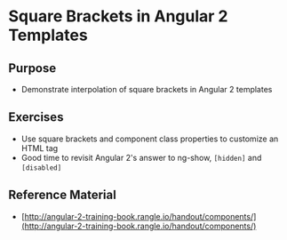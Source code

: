 # Square Brackets in Angular 2 Templates

## Purpose

- Demonstrate interpolation of square brackets in Angular 2 templates

## Exercises

- Use square brackets and component class properties to customize an HTML tag
- Good time to revisit Angular 2's answer to ng-show, `[hidden]` and `[disabled]`

## Reference Material

- [http://angular-2-training-book.rangle.io/handout/components/](http://angular-2-training-book.rangle.io/handout/components/)
